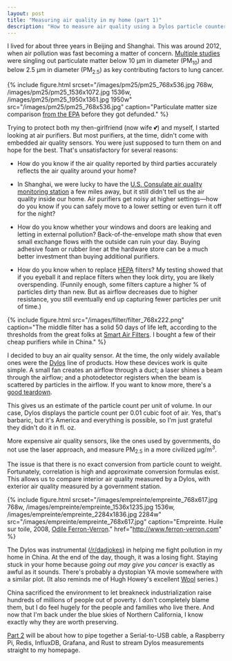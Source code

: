 ```yaml
---
layout: post
title: "Measuring air quality in my home (part 1)"
description: "How to measure air quality using a Dylos particle counter, a Raspberry Pi, Rust, Redis, InfluxDB and Grafana."
---
```


I lived for about three years in Beijing and Shanghai. This was around 2012, when air pollution was fast becoming a matter of concern. [Multiple studies](https://ehp.niehs.nih.gov/1408092/) were singling out particulate matter below 10&nbsp;µm in diameter (PM<sub>10</sub>) and below 2.5&nbsp;µm in diameter (PM<sub>2.5</sub>) as key contributing factors to lung cancer.

{% include figure.html srcset="/images/pm25/pm25_768x536.jpg 768w, /images/pm25/pm25_1536x1072.jpg 1536w, /images/pm25/pm25_1950x1361.jpg 1950w" src="/images/pm25/pm25_768x536.jpg" caption="Particulate matter size comparison <a href='https://www.epa.gov/pm-pollution/particulate-matter-pm-basics'>from the EPA</a> before they got defunded." %}

Trying to protect both my then-girlfriend (now wife 💕) and myself, I started looking at air purifiers. But most purifiers, at the time, didn't come with embedded air quality sensors. You were just supposed to turn them on and hope for the best. That's unsatisfactory for several reasons:

- How do you know if the air quality reported by third parties accurately reflects the air quality around your home?

- In Shanghai, we were lucky to have the [U.S. Consulate air quality monitoring station](https://twitter.com/cgshanghaiair) a few miles away, but it still didn't tell us the air quality inside our home. Air purifiers get noisy at higher settings—how do you know if you can safely move to a lower setting or even turn it off for the night?

- How do you know whether your windows and doors are leaking and letting in external pollution? Back-of-the-envelope math show that even small exchange flows with the outside can ruin your day. Buying adhesive foam or rubber liner at the hardware store can be a much better investment than buying additional purifiers.

- How do you know when to replace [HEPA](https://en.wikipedia.org/wiki/HEPA) filters? My testing showed that if you eyeball it and replace filters when they look dirty, you are likely overspending. (Funnily enough, some filters capture a higher % of particles dirty than new. But as airflow decreases due to higher resistance, you still eventually end up capturing fewer particles per unit of time.)

{% include figure.html src="/images/filter/filter_768x222.png" caption="The middle filter has a solid 50 days of life left, according to the thresholds from the great folks at <a href='http://smartairfilters.com/en/blog/hepa-longevity-test-day-200/'>Smart Air Filters</a>. I bought a few of their cheap purifiers while in China." %}

I decided to buy an air quality sensor. At the time, the only widely available ones were the [Dylos](http://www.dylosproducts.com/) line of products. How these devices work is quite simple. A small fan creates an airflow through a duct; a laser shines a beam through the airflow; and a photodetector registers when the beam is scattered by particles in the airflow. If you want to know more, there's a [good teardown](http://woodgears.ca/dust/dylos.html).

This gives us an estimate of the particle count per unit of volume. In our case, Dylos displays the particle count per 0.01 cubic foot of air. Yes, that's barbaric, but it's America and everything is possible, so I'm just grateful they didn't do it in fl.&nbsp;oz.

More expensive air quality sensors, like the ones used by governments, do not use the laser approach, and measure PM<sub>2.5</sub> in a more civilized µg/m<sup>3</sup>.

The issue is that there is no exact conversion from particle count to weight. Fortunately, correlation is high and approximate conversion formulas exist. This allows us to compare interior air quality measured by a Dylos, with exterior air quality measured by a government station.

{% include figure.html srcset="/images/empreinte/empreinte_768x617.jpg 768w, /images/empreinte/empreinte_1536x1235.jpg 1536w, /images/empreinte/empreinte_2284x1836.jpg 2284w" src="/images/empreinte/empreinte_768x617.jpg" caption="Empreinte. Huile sur toile, 2008, <a href='http://www.ferron-verron.com'>Odile Ferron-Verron</a>." href="http://www.ferron-verron.com" %}

The Dylos was instrumental ([/r/dadjokes](https://www.reddit.com/r/dadjokes/)) in helping me fight pollution in my home in China. At the end of the day, though, it was a losing fight. Staying stuck in your home because _going out may give you cancer_ is exactly as awful as it sounds. There's probably a dystopian YA movie somewhere with a similar plot. (It also reminds me of Hugh Howey's excellent [Wool](https://smile.amazon.com/Wool-Omnibus-Kindle-Motion-Silo-ebook/dp/B0071XO8RA) series.)

China sacrificed the environment to let breakneck industrialization raise hundreds of millions of people out of poverty. I don't completely blame them, but I do feel hugely for the people and families who live there. And now that I'm back under the blue skies of Northern California, I know exactly why they are worth preserving.

[Part&nbsp;2](/2017/04/07/measuring-air-quality-part-2/) will be about how to pipe together a Serial-to-USB cable, a Raspberry Pi, Redis, InfluxDB, Grafana, and Rust to stream Dylos measurements straight to my homepage.
